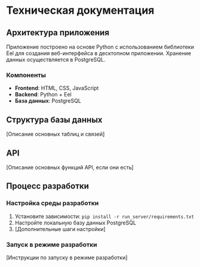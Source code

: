 # Техническая документация

## Архитектура приложения
Приложение построено на основе Python с использованием библиотеки Eel для создания веб-интерфейса в десктопном приложении. Хранение данных осуществляется в PostgreSQL.

### Компоненты
- **Frontend**: HTML, CSS, JavaScript
- **Backend**: Python + Eel
- **База данных**: PostgreSQL

## Структура базы данных
[Описание основных таблиц и связей]

## API
[Описание основных функций API, если они есть]

## Процесс разработки
### Настройка среды разработки
1. Установите зависимости: `pip install -r run_server/requirements.txt`
2. Настройте локальную базу данных PostgreSQL
3. [Дополнительные шаги настройки]

### Запуск в режиме разработки
[Инструкции по запуску в режиме разработки]
